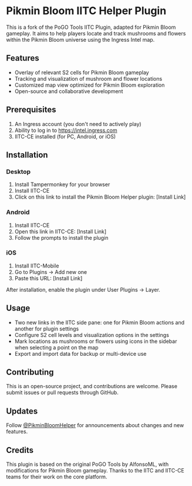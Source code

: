 # Pikmin Bloom IITC Helper Plugin

This is a fork of the PoGO Tools IITC Plugin, adapted for Pikmin Bloom gameplay. It aims to help players locate and track mushrooms and flowers within the Pikmin Bloom universe using the Ingress Intel map.

## Features

- Overlay of relevant S2 cells for Pikmin Bloom gameplay
- Tracking and visualization of mushroom and flower locations
- Customized map view optimized for Pikmin Bloom exploration
- Open-source and collaborative development

## Prerequisites

1. An Ingress account (you don't need to actively play)
2. Ability to log in to https://intel.ingress.com
3. IITC-CE installed (for PC, Android, or iOS)

## Installation

### Desktop
1. Install Tampermonkey for your browser
2. Install IITC-CE
3. Click on this link to install the Pikmin Bloom Helper plugin: [Install Link]

### Android
1. Install IITC-CE
2. Open this link in IITC-CE: [Install Link]
3. Follow the prompts to install the plugin

### iOS
1. Install IITC-Mobile
2. Go to Plugins -> Add new one
3. Paste this URL: [Install Link]

After installation, enable the plugin under User Plugins -> Layer.

## Usage

- Two new links in the IITC side pane: one for Pikmin Bloom actions and another for plugin settings
- Configure S2 cell levels and visualization options in the settings
- Mark locations as mushrooms or flowers using icons in the sidebar when selecting a point on the map
- Export and import data for backup or multi-device use

## Contributing

This is an open-source project, and contributions are welcome. Please submit issues or pull requests through GitHub.

## Updates

Follow [@PikminBloomHelper](https://twitter.com/PikminBloomHelper) for announcements about changes and new features.

## Credits

This plugin is based on the original PoGO Tools by AlfonsoML, with modifications for Pikmin Bloom gameplay. Thanks to the IITC and IITC-CE teams for their work on the core platform.

